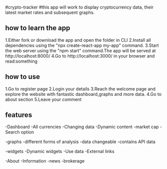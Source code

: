 #crypto-tracker
#this app will work to display cryptocurrency data, their latest market rates and subsequent graphs.

## how to learn the app
1.Either fork or download the app and open the folder in CLI
2.Install all dependencies using the "npx create-react-app my-app" command.
3.Start the web server using the "npm start" command.The app will be served at http://localhost:8000/
4.Go to http://localhost:3000/ in your browser and read:something


## how to use
1.Go to register page
2.Login your details
3.Reach the welcome page and explore the website with fantastic dashboard,graphs and more data.
4.Go to about section
5.Leave your comment

## features
-Dashboard
     -All currencies
     -Changing data
     -Dynamic content
     -market cap
     -Search option
     
-graphs
  -different forms of analysis
  -data changeable
  -contains API data
  
-widgets
    -Dynamic widgets
    -Use data
    -External links
    
-About
    -Information
    -news
    -brokerage
    
